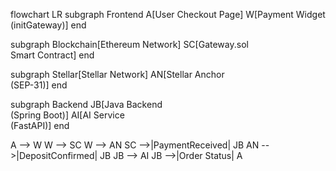 flowchart LR
  subgraph Frontend
    A[User Checkout Page]
    W[Payment Widget<br/>(initGateway)]
  end

  subgraph Blockchain[Ethereum Network]
    SC[Gateway.sol<br/>Smart Contract]
  end

  subgraph Stellar[Stellar Network]
    AN[Stellar Anchor<br/>(SEP-31)]
  end

  subgraph Backend
    JB[Java Backend<br/>(Spring Boot)]
    AI[AI Service<br/>(FastAPI)]
  end

  A --> W
  W --> SC
  W --> AN
  SC -->|PaymentReceived| JB
  AN -->|DepositConfirmed| JB
  JB --> AI
  JB -->|Order Status| A

